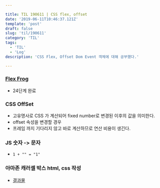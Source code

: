 ```yaml
---

title: TIL 190611 | CSS flex, offset
date: '2019-06-11T10:46:37.121Z'
template: 'post'
draft: false
slug: 'til/190611'
category: 'TIL'
tags:
  - 'TIL'
  - 'Log'
description: 'CSS Flex, Offset Dom Event 객체에 대해 공부했다.'

---
```


### [Flex Frog](https://flexboxfroggy.com/) 

- 24단계 완료 

### CSS OffSet

- 고유명사로 CSS 가 계산되어 fixed number로 변경된 이후의 값을 의미한다.
- offset 속성을 변경할 경우 
- 프레임 까지 기다리지 않고 바로 계산하므로 연산 비용이 생긴다.

### JS 숫자 -> 문자

- `1 + "" = "1"`

### 아마존 캐러셀 박스 html, css 작성

- [결과물](https://github.com/P-iknow/codeSquad_FE/tree/master/FE-step23/11-2-Event)